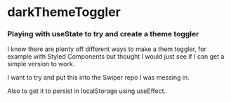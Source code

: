 # darkThemeToggler

### Playing with useState to try and create a theme toggler

I know there are plenty off different ways to make a them toggler, for example with Styled Components but thought I would just see if I can get a simple version to work.

I want to try and put this into the Swiper repo I was messing in.

Also to get it to persist in localStorage using useEffect.
